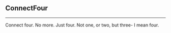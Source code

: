 ## ConnectFour
--------------
Connect four. No more. Just four. Not one, or two, but three- I mean four.
